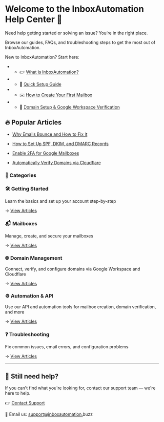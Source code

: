 #  Welcome to the InboxAutomation Help Center 👋

Need help getting started or solving an issue? You’re in the right place.  

Browse our guides, FAQs, and troubleshooting steps to get the most out of InboxAutomation.

New to InboxAutomation? Start here:

- - 👉 [What is InboxAutomation?](getting-started/what-is-inboxautomation)
- - 🚀 [Quick Setup Guide](getting-started/quick-setup)
- - ✉️ [How to Create Your First Mailbox](mailboxes/create-mailbox)
- - 🔐 [Domain Setup & Google Workspace Verification](domains/setup-google-workspace)

### 

## 🔥 Popular Articles

- [Why Emails Bounce and How to Fix It](troubleshooting/email-bounce)

- [How to Set Up SPF, DKIM, and DMARC Records](dns-records/spf-dkim-dmarc)

- [Enable 2FA for Google Mailboxes](security/2fa-google-mailbox)

- [Automatically Verify Domains via Cloudflare](automation/domain-verification)

### 📂 Categories

### 🛠️ Getting Started

Learn the basics and set up your account step-by-step  

→ [View Articles](getting-started/overview)

### 📬 Mailboxes

Manage, create, and secure your mailboxes  

→ [View Articles](mailboxes/overview)

### 🌐 Domain Management

Connect, verify, and configure domains via Google Workspace and Cloudflare  

→ [View Articles](domains/overview)

### ⚙️ Automation & API

Use our API and automation tools for mailbox creation, domain verification, and more  

→ [View Articles](api/overview)

### ❓ Troubleshooting

Fix common issues, email errors, and configuration problems  

→ [View Articles](troubleshooting/overview)

---

## 💬 Still need help?

If you can't find what you're looking for, contact our support team — we're here to help.

👉 [Contact Support]([https://inboxautomation.co/contact](https://inboxautomation.co/contactus)us)  

📧 Email us: [support@inboxautomation.](mailto:support@inboxautomation.buzz)buzz  